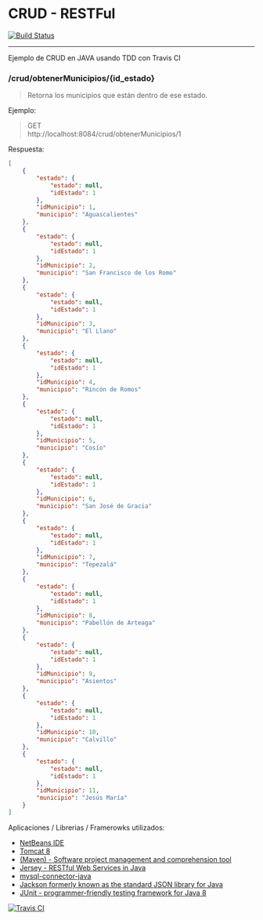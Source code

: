 # CRUD - RESTFul
[![Build Status](https://travis-ci.com/LuisEGR/crud_java_tdd.svg?token=akpzpzvQ2pdKfMYRzfGn&branch=master)](https://travis-ci.com/LuisEGR/crud_java_tdd)

---
Ejemplo de CRUD en JAVA usando TDD con Travis CI 



### /crud/obtenerMunicipios/{id_estado}

> Retorna los municipios que están dentro de ese estado.

Ejemplo:

> GET  
> http://localhost:8084/crud/obtenerMunicipios/1

Respuesta:

````json
[
    {
        "estado": {
            "estado": null,
            "idEstado": 1
        },
        "idMunicipio": 1,
        "municipio": "Aguascalientes"
    },
    {
        "estado": {
            "estado": null,
            "idEstado": 1
        },
        "idMunicipio": 2,
        "municipio": "San Francisco de los Romo"
    },
    {
        "estado": {
            "estado": null,
            "idEstado": 1
        },
        "idMunicipio": 3,
        "municipio": "El Llano"
    },
    {
        "estado": {
            "estado": null,
            "idEstado": 1
        },
        "idMunicipio": 4,
        "municipio": "Rincón de Romos"
    },
    {
        "estado": {
            "estado": null,
            "idEstado": 1
        },
        "idMunicipio": 5,
        "municipio": "Cosío"
    },
    {
        "estado": {
            "estado": null,
            "idEstado": 1
        },
        "idMunicipio": 6,
        "municipio": "San José de Gracia"
    },
    {
        "estado": {
            "estado": null,
            "idEstado": 1
        },
        "idMunicipio": 7,
        "municipio": "Tepezalá"
    },
    {
        "estado": {
            "estado": null,
            "idEstado": 1
        },
        "idMunicipio": 8,
        "municipio": "Pabellón de Arteaga"
    },
    {
        "estado": {
            "estado": null,
            "idEstado": 1
        },
        "idMunicipio": 9,
        "municipio": "Asientos"
    },
    {
        "estado": {
            "estado": null,
            "idEstado": 1
        },
        "idMunicipio": 10,
        "municipio": "Calvillo"
    },
    {
        "estado": {
            "estado": null,
            "idEstado": 1
        },
        "idMunicipio": 11,
        "municipio": "Jesús María"
    }
]
````


Aplicaciones / Librerias / Framerowks utilizados:

- [NetBeans IDE](https://netbeans.org/) 
- [Tomcat 8](http://tomcat.apache.org/)
- [(Maven) - Software project management and comprehension tool](https://maven.apache.org/)
- [Jersey - RESTful Web Services in Java](https://jersey.github.io/) 
- [mysql-connector-java](https://mvnrepository.com/artifact/mysql/mysql-connector-java) 
- [Jackson formerly known as the standard JSON library for Java](https://github.com/FasterXML/jackson) 
- [JUnit - programmer-friendly testing framework for Java 8](http://junit.org/)


[![Travis CI](https://workablehr.s3.amazonaws.com/uploads/account/logo/11901/large_Mascot-fullcolor-png.png)](https://travis-ci.org/)